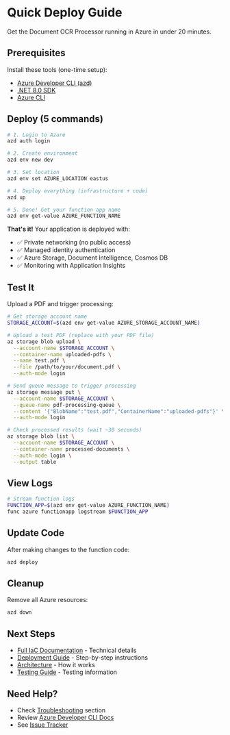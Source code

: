 # Quick Deploy Guide

Get the Document OCR Processor running in Azure in under 20 minutes.

## Prerequisites

Install these tools (one-time setup):

- [Azure Developer CLI (azd)](https://aka.ms/azd-install)
- [.NET 8.0 SDK](https://dotnet.microsoft.com/en-us/download/dotnet/8.0)
- [Azure CLI](https://learn.microsoft.com/cli/azure/install-azure-cli)

## Deploy (5 commands)

```bash
# 1. Login to Azure
azd auth login

# 2. Create environment
azd env new dev

# 3. Set location
azd env set AZURE_LOCATION eastus

# 4. Deploy everything (infrastructure + code)
azd up

# 5. Done! Get your function app name
azd env get-value AZURE_FUNCTION_NAME
```

**That's it!** Your application is deployed with:
- ✅ Private networking (no public access)
- ✅ Managed identity authentication
- ✅ Azure Storage, Document Intelligence, Cosmos DB
- ✅ Monitoring with Application Insights

## Test It

Upload a PDF and trigger processing:

```bash
# Get storage account name
STORAGE_ACCOUNT=$(azd env get-value AZURE_STORAGE_ACCOUNT_NAME)

# Upload a test PDF (replace with your PDF file)
az storage blob upload \
  --account-name $STORAGE_ACCOUNT \
  --container-name uploaded-pdfs \
  --name test.pdf \
  --file /path/to/your/document.pdf \
  --auth-mode login

# Send queue message to trigger processing
az storage message put \
  --account-name $STORAGE_ACCOUNT \
  --queue-name pdf-processing-queue \
  --content '{"BlobName":"test.pdf","ContainerName":"uploaded-pdfs"}' \
  --auth-mode login

# Check processed results (wait ~30 seconds)
az storage blob list \
  --account-name $STORAGE_ACCOUNT \
  --container-name processed-documents \
  --auth-mode login \
  --output table
```

## View Logs

```bash
# Stream function logs
FUNCTION_APP=$(azd env get-value AZURE_FUNCTION_NAME)
func azure functionapp logstream $FUNCTION_APP
```

## Update Code

After making changes to the function code:

```bash
azd deploy
```

## Cleanup

Remove all Azure resources:

```bash
azd down
```

## Next Steps

- [Full IaC Documentation](infra/README.md) - Technical details
- [Deployment Guide](docs/DEPLOYMENT-IAC.md) - Step-by-step instructions
- [Architecture](docs/ARCHITECTURE.md) - How it works
- [Testing Guide](docs/TESTING.md) - Testing information

## Need Help?

- Check [Troubleshooting](docs/DEPLOYMENT-IAC.md#troubleshooting) section
- Review [Azure Developer CLI Docs](https://learn.microsoft.com/azure/developer/azure-developer-cli/)
- See [Issue Tracker](https://github.com/martins-vds/poc-document-ocr/issues)
